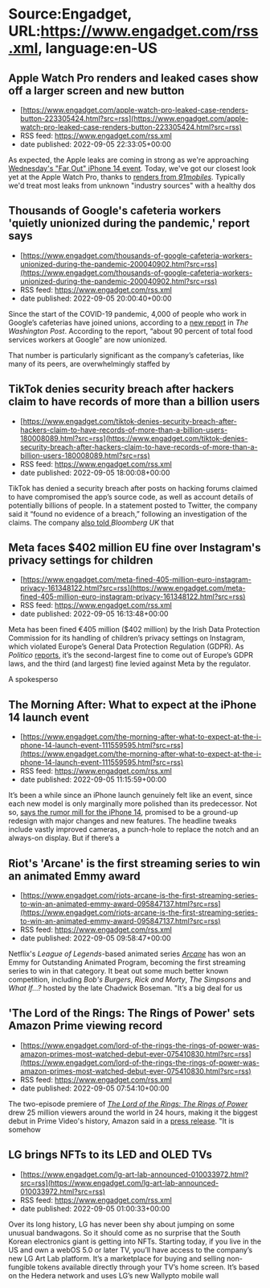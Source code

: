 # Source:Engadget, URL:https://www.engadget.com/rss.xml, language:en-US

## Apple Watch Pro renders and leaked cases show off a larger screen and new button
 - [https://www.engadget.com/apple-watch-pro-leaked-case-renders-button-223305424.html?src=rss](https://www.engadget.com/apple-watch-pro-leaked-case-renders-button-223305424.html?src=rss)
 - RSS feed: https://www.engadget.com/rss.xml
 - date published: 2022-09-05 22:33:05+00:00

<p>As expected, the Apple leaks are coming in strong as we're approaching <a href="https://www.engadget.com/apple-iphone14-launch-event-far-out-140027966.html">Wednesday's &quot;Far Out&quot; iPhone 14 event</a>. Today, we've got our closest look yet at the Apple Watch Pro, thanks to <a href="https://www.91mobiles.com/hub/apple-watch-pro-cad-renders-design-exclusive/">renders from <em>91mobiles</em></a>. Typically we'd treat most leaks from unknown &quot;industry sources&quot; with a healthy dos

## Thousands of Google's cafeteria workers 'quietly unionized during the pandemic,' report says
 - [https://www.engadget.com/thousands-of-google-cafeteria-workers-unionized-during-the-pandemic-200040902.html?src=rss](https://www.engadget.com/thousands-of-google-cafeteria-workers-unionized-during-the-pandemic-200040902.html?src=rss)
 - RSS feed: https://www.engadget.com/rss.xml
 - date published: 2022-09-05 20:00:40+00:00

<p>Since the start of the COVID-19 pandemic, 4,000 of people who work in Google’s cafeterias have joined unions, according to a <a href="https://www.washingtonpost.com/technology/2022/09/05/google-union-pandemic/">new report</a> in <em>The Washington Post</em>. According to the report, “about 90 percent of total food services workers at Google” are now unionized.&nbsp;</p><p>That number is particularly significant as the company’s cafeterias, like many of its peers, are overwhelmingly staffed by

## TikTok denies security breach after hackers claim to have records of more than a billion users
 - [https://www.engadget.com/tiktok-denies-security-breach-after-hackers-claim-to-have-records-of-more-than-a-billion-users-180008089.html?src=rss](https://www.engadget.com/tiktok-denies-security-breach-after-hackers-claim-to-have-records-of-more-than-a-billion-users-180008089.html?src=rss)
 - RSS feed: https://www.engadget.com/rss.xml
 - date published: 2022-09-05 18:00:08+00:00

<p>TikTok has denied a security breach after posts on hacking forums claimed to have compromised the app’s source code, as well as account details of potentially billions of people. In a statement posted to Twitter, the company said it “found no evidence of a breach,” following an investigation of the claims. The company <a href="https://www.bloomberg.com/news/articles/2022-09-05/claim-of-tiktok-breach-spotlights-viral-app-s-lure-as-target?sref=10lNAhZ9">also told </a><em>Bloomberg UK</em> that 

## Meta faces $402 million EU fine over Instagram's privacy settings for children
 - [https://www.engadget.com/meta-fined-405-million-euro-instagram-privacy-161348122.html?src=rss](https://www.engadget.com/meta-fined-405-million-euro-instagram-privacy-161348122.html?src=rss)
 - RSS feed: https://www.engadget.com/rss.xml
 - date published: 2022-09-05 16:13:48+00:00

<p>Meta has been fined €405 million ($402 million) by the Irish Data Protection Commission for its handling of children’s privacy settings on Instagram, which violated Europe’s General Data Protection Regulation (GDPR). As <em>Politico </em><a href="https://www.politico.eu/article/instagram-fined-e405m-for-violating-kids-privacy/">reports</a>, it’s the second-largest fine to come out of Europe’s GDPR laws, and the third (and largest) fine levied against Meta by the regulator.</p><p>A spokesperso

## The Morning After: What to expect at the iPhone 14 launch event
 - [https://www.engadget.com/the-morning-after-what-to-expect-at-the-i-phone-14-launch-event-111559595.html?src=rss](https://www.engadget.com/the-morning-after-what-to-expect-at-the-i-phone-14-launch-event-111559595.html?src=rss)
 - RSS feed: https://www.engadget.com/rss.xml
 - date published: 2022-09-05 11:15:59+00:00

<p>It’s been a while since an iPhone launch genuinely felt like an event, since each new model is only marginally more polished than its predecessor. Not so, <a href="https://www.engadget.com/apple-iphone14-launch-event-far-out-140027966.html"><ins>says the rumor mill for the iPhone 14</ins></a>, promised to be a ground-up redesign with major changes and new features. The headline tweaks include vastly improved cameras, a punch-hole to replace the notch and an always-on display. But if there’s a

## Riot's 'Arcane' is the first streaming series to win an animated Emmy award
 - [https://www.engadget.com/riots-arcane-is-the-first-streaming-series-to-win-an-animated-emmy-award-095847137.html?src=rss](https://www.engadget.com/riots-arcane-is-the-first-streaming-series-to-win-an-animated-emmy-award-095847137.html?src=rss)
 - RSS feed: https://www.engadget.com/rss.xml
 - date published: 2022-09-05 09:58:47+00:00

<p>Netflix's <em>League of Legends</em>-based animated series <a href="https://www.engadget.com/arcane-netflix-league-legends-review-020059350.html"><em>Arcane</em></a> has won an Emmy for Outstanding Animated Program, becoming the first streaming series to win in that category. It beat out some much better known competition, including <em>Bob's Burgers</em>, <em>Rick and Morty</em>, <em>The Simpsons</em> and <em>What If...?</em> hosted by the late Chadwick Boseman. &quot;It’s a big deal for us 

## 'The Lord of the Rings: The Rings of Power' sets Amazon Prime viewing record
 - [https://www.engadget.com/lord-of-the-rings-the-rings-of-power-was-amazon-primes-most-watched-debut-ever-075410830.html?src=rss](https://www.engadget.com/lord-of-the-rings-the-rings-of-power-was-amazon-primes-most-watched-debut-ever-075410830.html?src=rss)
 - RSS feed: https://www.engadget.com/rss.xml
 - date published: 2022-09-05 07:54:10+00:00

<p>The two-episode premiere of <a href="https://www.engadget.com/amazon-the-lord-of-the-rings-the-rings-of-power-august-trailer-160012216.html"><em>The Lord of the Rings: The Rings of Power</em></a> drew 25 million viewers around the world in 24 hours, making it the biggest debut in Prime Video's history, Amazon said in a <a href="https://press.aboutamazon.com/news-releases/news-release-details/lord-rings-rings-power-attracts-more-25-million-global-viewers">press release</a>. &quot;It is somehow

## LG brings NFTs to its LED and OLED TVs
 - [https://www.engadget.com/lg-art-lab-announced-010033972.html?src=rss](https://www.engadget.com/lg-art-lab-announced-010033972.html?src=rss)
 - RSS feed: https://www.engadget.com/rss.xml
 - date published: 2022-09-05 01:00:33+00:00

<p>Over its long history, LG has never been shy about jumping on some unusual bandwagons. So it should come as no surprise that the South Korean electronics giant is getting into NFTs. Starting today, if you live in the US and own a webOS 5.0 or later TV, you’ll have access to the company’s new LG Art Lab platform. It’s a marketplace for buying and selling non-fungible tokens available directly through your TV’s home screen. It’s based on the Hedera network and uses LG’s new Wallypto mobile wall


